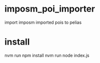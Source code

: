 # imposm_poi_importer
import imposm imported pois to pelias

# install 
nvm run npm install
nvm run node index.js
